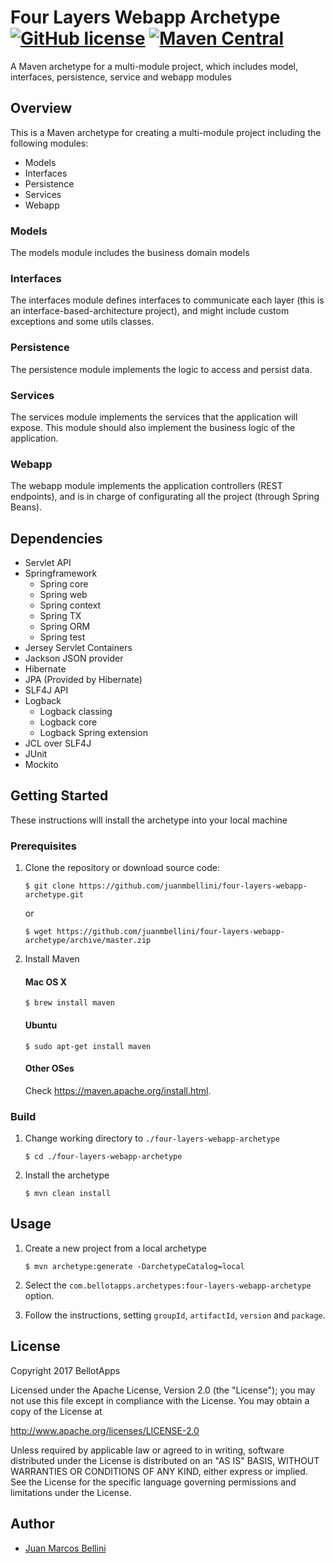 # Four Layers Webapp Archetype [![GitHub license](https://img.shields.io/badge/license-Apache%20License%202.0-blue.svg?style=flat)](http://www.apache.org/licenses/LICENSE-2.0) [![Maven Central](https://img.shields.io/maven-central/v/com.bellotapps.archetypes/four-layers-webapp-archetype.svg)](https://repo.maven.apache.org/maven2/com/bellotapps/archetypes/four-layers-webapp-archetype/1.0.1-RELEASE)

A Maven archetype for a multi-module project, which includes model, interfaces, persistence, service and webapp modules

## Overview
This is a Maven archetype for creating a multi-module project including the following modules:


* Models
* Interfaces
* Persistence
* Services
* Webapp

### Models
The models module includes the business domain models

### Interfaces
The interfaces module defines interfaces to communicate each layer (this is an interface-based-architecture project), and might include custom exceptions and some utils classes.

### Persistence
The persistence module implements the logic to access and persist data.

### Services
The services module implements the services that the application will expose. This module should also implement the business logic of the application.

### Webapp
The webapp module implements the application controllers (REST endpoints), and is in charge of configurating all the project (through Spring Beans).


## Dependencies

* Servlet API
* Springframework
	* Spring core
	* Spring web
	* Spring context
	* Spring TX
	* Spring ORM
	* Spring test
* Jersey Servlet Containers
* Jackson JSON provider
* Hibernate
* JPA (Provided by Hibernate)
* SLF4J API
* Logback
	* Logback classing
	* Logback core
	* Logback Spring extension
* JCL over SLF4J
* JUnit
* Mockito



## Getting Started

These instructions will install the archetype into your local machine

### Prerequisites

1. Clone the repository or download source code:

	```
	$ git clone https://github.com/juanmbellini/four-layers-webapp-archetype.git
	```
	or
	
	```
	$ wget https://github.com/juanmbellini/four-layers-webapp-archetype/archive/master.zip
	```

2. Install Maven

	#### Mac OS X
	```
	$ brew install maven
	```
	
	#### Ubuntu
	```
	$ sudo apt-get install maven
	```
	
	#### Other OSes
	Check https://maven.apache.org/install.html.
	

### Build

1. Change working directory to ```./four-layers-webapp-archetype```

	```
	$ cd ./four-layers-webapp-archetype
	```
	
2. Install the archetype

	```
	$ mvn clean install
	```

## Usage

1. Create a new project from a local archetype

	```
	$ mvn archetype:generate -DarchetypeCatalog=local
	```

2. Select the ```com.bellotapps.archetypes:four-layers-webapp-archetype``` option.

3.	Follow the instructions, setting ```groupId```, ```artifactId```, ```version``` and ```package```.

## License

Copyright 2017 BellotApps

Licensed under the Apache License, Version 2.0 (the "License");
you may not use this file except in compliance with the License.
You may obtain a copy of the License at

   http://www.apache.org/licenses/LICENSE-2.0

Unless required by applicable law or agreed to in writing, software
distributed under the License is distributed on an "AS IS" BASIS,
WITHOUT WARRANTIES OR CONDITIONS OF ANY KIND, either express or implied.
See the License for the specific language governing permissions and
limitations under the License.

## Author
* [Juan Marcos Bellini](https://github.com/juanmbellini)